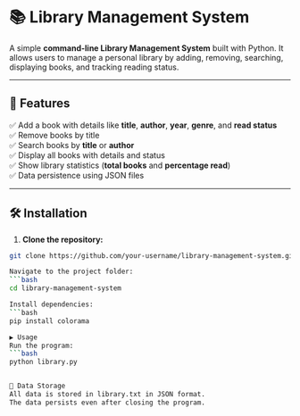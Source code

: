 # 📚 Library Management System  
A simple **command-line Library Management System** built with Python. It allows users to manage a personal library by adding, removing, searching, displaying books, and tracking reading status.

---

## 🚀 Features  
✅ Add a book with details like **title**, **author**, **year**, **genre**, and **read status**  
✅ Remove books by title  
✅ Search books by **title** or **author**  
✅ Display all books with details and status  
✅ Show library statistics (**total books** and **percentage read**)  
✅ Data persistence using JSON files  

---

## 🛠️ Installation  
1. **Clone the repository:**  
```bash
git clone https://github.com/your-username/library-management-system.git

Navigate to the project folder:
```bash
cd library-management-system

Install dependencies:
```bash
pip install colorama

▶️ Usage
Run the program:
```bash
python library.py


📝 Data Storage
All data is stored in library.txt in JSON format.
The data persists even after closing the program.
